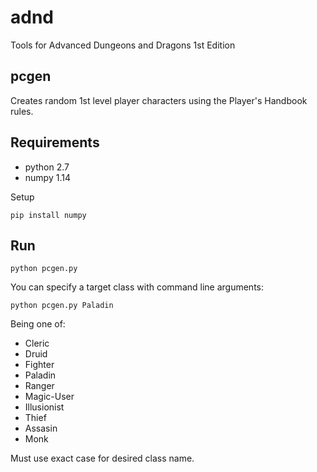 # adnd

Tools for Advanced Dungeons and Dragons 1st Edition

## pcgen

Creates random 1st level player characters using the Player's Handbook rules.

## Requirements

* python 2.7
* numpy 1.14

Setup

    pip install numpy

## Run

    python pcgen.py

You can specify a target class with command line arguments:

    python pcgen.py Paladin

Being one of:

* Cleric
* Druid
* Fighter
* Paladin
* Ranger
* Magic-User
* Illusionist
* Thief
* Assasin
* Monk

Must use exact case for desired class name.
